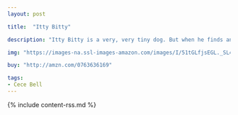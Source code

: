 ```yaml
---
layout: post

title:  "Itty Bitty"

description: "Itty Bitty is a very, very tiny dog. But when he finds an enormous bone, he goes straight to work, gnawing out doors and windows and hollowing out the entire inside. When his work is done, however, his cavernous house still feels incomplete. Where can he find some itty-bitty things that will make this bone a home? Everyone from dollhouse lovers to grown-ups setting up a home of their own will fall for this comical tale of an optimistic canine who is small in stature but huge in charm."

img: "https://images-na.ssl-images-amazon.com/images/I/51tGLfjsEGL._SL480_.jpg"

buy: "http://amzn.com/0763636169"

tags:
- Cece Bell
---
```


{% include content-rss.md %}
